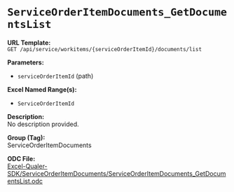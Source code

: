 # `ServiceOrderItemDocuments_GetDocumentsList`

**URL Template:**  
`GET /api/service/workitems/{serviceOrderItemId}/documents/list`

**Parameters:**  
- `serviceOrderItemId` (path)

**Excel Named Range(s):**  
- `ServiceOrderItemId`

**Description:**  
No description provided.

**Group (Tag):**  
ServiceOrderItemDocuments

**ODC File:**  
[Excel-Qualer-SDK/ServiceOrderItemDocuments/ServiceOrderItemDocuments_GetDocumentsList.odc](https://github.com/Johnson-Gage-Inspection-Inc/qualer-sdk-odc/blob/main/Excel-Qualer-SDK/ServiceOrderItemDocuments/ServiceOrderItemDocuments_GetDocumentsList.odc)
